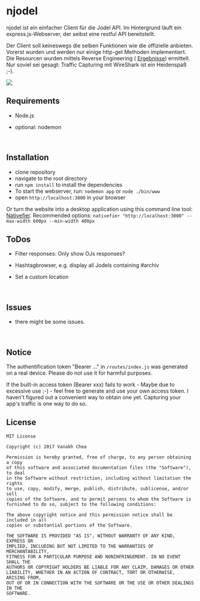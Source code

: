 # njodel

njodel ist ein einfacher Client für die Jodel API. Im Hintergrund läuft ein express.js-Webserver, der seibst eine restful API bereitstellt.

Der Client soll keineswegs die selben Funktionen wie die offizielle anbieten. Vorerst wurden und werden nur einige http-get Methoden implementiert. Die Resourcen wurden mittels Reverse Engineering ( [Ergebnisse](https://github.com/kanonenfutter/njodel/wiki)) ermittelt. Nur soviel sei gesagt: Traffic Capturing mit WireShark ist ein Heidenspaß ;-).

![](http://image.prntscr.com/image/e8ff57744426414482e021f55300e26e.png)



## Requirements

* Node.js

* optional: nodemon 

  ​

## Installation

- clone repository
- navigate to the root directory
- run `npm install` to install the dependencies
- To start the webserver, run: `nodemon app` or `node ./bin/www`
- open `http://localhost:3000` in your browser


Or turn the website into a desktop application using this command line tool: [Nativefier](https://github.com/jiahaog/nativefier).
Recommended options: `nativefier "http://localhost:3000" --max-width 600px --min-width 400px`



## ToDos

- Filter responses: Only show OJs responses?

- Hashtagbrowser, e.g. display all Jodels containing #archiv

- Set a custom location

  ​



## Issues

* there might be some issues.

  ​

## Notice

The authentification token "Bearer ..." in `/routes/index.js`  was generated on a real device. Please do not use it for harmful purposes. 

If the built-in access token (Bearer xxx) fails to work - Maybe due to excessive use ;-) - feel free to generate and use your own access token. I haven't figured out a convenient way to obtain one yet. Capturing your app's traffic is one way to do so.



## License

```
MIT License

Copyright (c) 2017 Vanakh Chea

Permission is hereby granted, free of charge, to any person obtaining a copy
of this software and associated documentation files (the "Software"), to deal
in the Software without restriction, including without limitation the rights
to use, copy, modify, merge, publish, distribute, sublicense, and/or sell
copies of the Software, and to permit persons to whom the Software is
furnished to do so, subject to the following conditions:

The above copyright notice and this permission notice shall be included in all
copies or substantial portions of the Software.

THE SOFTWARE IS PROVIDED "AS IS", WITHOUT WARRANTY OF ANY KIND, EXPRESS OR
IMPLIED, INCLUDING BUT NOT LIMITED TO THE WARRANTIES OF MERCHANTABILITY,
FITNESS FOR A PARTICULAR PURPOSE AND NONINFRINGEMENT. IN NO EVENT SHALL THE
AUTHORS OR COPYRIGHT HOLDERS BE LIABLE FOR ANY CLAIM, DAMAGES OR OTHER
LIABILITY, WHETHER IN AN ACTION OF CONTRACT, TORT OR OTHERWISE, ARISING FROM,
OUT OF OR IN CONNECTION WITH THE SOFTWARE OR THE USE OR OTHER DEALINGS IN THE
SOFTWARE.
```
